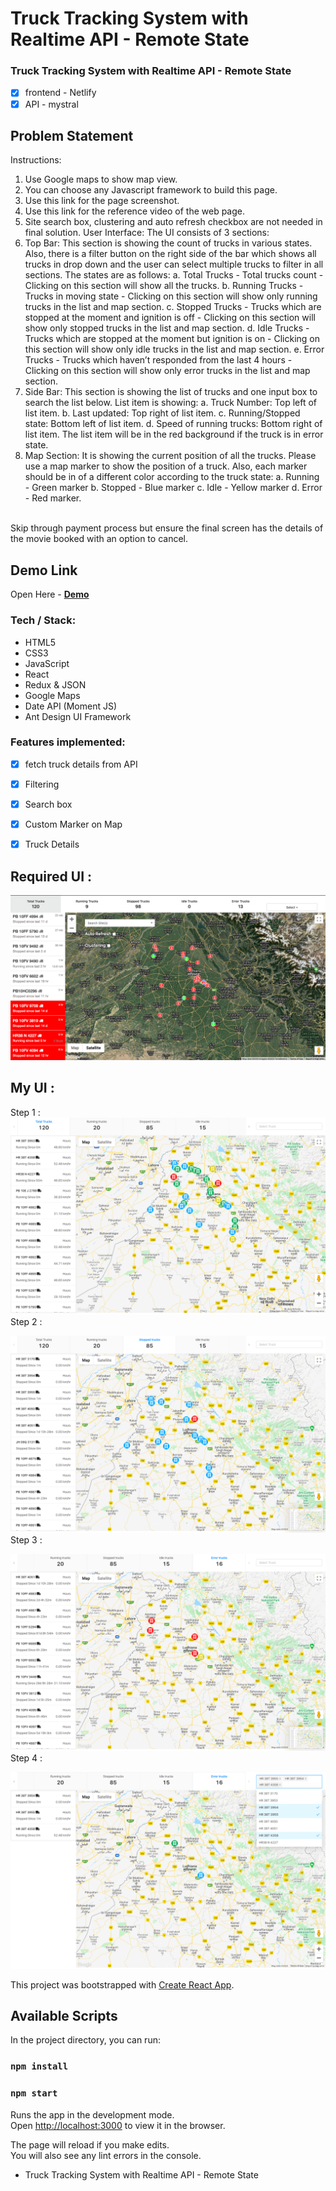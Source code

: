 # Truck Tracking System with Realtime API - Remote State

### Truck Tracking System with Realtime API - Remote State

- [x] frontend  - Netlify
- [x] API - mystral

## Problem Statement

Instructions:
1.	Use Google maps to show map view.
2.	You can choose any Javascript framework to build this page.
3.	Use this link for the page screenshot.
4.	Use this link for the reference video of the web page.
5.	Site search box, clustering and auto refresh checkbox are not needed in final solution.
User Interface:
The UI consists of 3 sections:
1.	Top Bar: This section is showing the count of trucks in various states. Also, there is a filter button on the right side of the bar which shows all trucks in drop down and the user can select multiple trucks to filter in all sections. The states are as follows: 
a.	Total Trucks - Total trucks count - Clicking on this section will show all the trucks.
b.	Running Trucks - Trucks in moving state - Clicking on this section will show only running  trucks in the list and map section.
c.	Stopped Trucks - Trucks which are stopped at the moment and ignition is off - Clicking on this section will show only stopped trucks in the list and map section.
d.	Idle Trucks - Trucks which are stopped at the moment but ignition is on - Clicking on this section will show only idle trucks in the list and map section.
e.	Error Trucks - Trucks which haven’t responded from the last 4 hours - Clicking on this section will show only error trucks in the list and map section.
2.	Side Bar: This section is showing the list of trucks and one input box to search the list below. List item is showing:
a.	Truck Number: Top left of list item.
b.	Last updated: Top right of list item.
c.	Running/Stopped state: Bottom left of list item.
d.	Speed of running trucks: Bottom right of list item.
	The list item will be in the red background if the truck is in error state.
3.	Map Section: It is showing the current position of all the trucks. Please use a map marker to show the position of a truck. Also, each marker should be in of a different color according to the truck state:
a.	Running - Green marker
b.	Stopped - Blue marker
c.	Idle - Yellow marker
d.	Error - Red marker.

<br>
Skip through payment process but ensure the final screen has the details of the movie booked with an option to cancel.


## Demo Link
Open Here  - 
[ **Demo** ](https://trucktrackingapp.netlify.com/)

### Tech / Stack:

 - HTML5
 - CSS3 
 - JavaScript
 - React 
 - Redux & JSON
 - Google Maps
 - Date API (Moment JS)
 - Ant Design UI Framework
 
### Features implemented:
- [x] fetch truck details from API
- [x] Filtering
- [x] Search box
- [x] Custom Marker on Map
- [x] Truck Details




## Required UI : 
![Screenshot](./extra/design.png)
<br/>

## My UI :

Step 1 :
![Screenshot](./extra/1.png)
Step 2 : 
<br/>

![Screenshot](./extra/2.png)
Step 3 : 
<br/>

![Screenshot](./extra/3.png)
Step 4 : 
<br/>

![Screenshot](./extra/4.png)
<br/>



This project was bootstrapped with [Create React App](https://github.com/facebook/create-react-app).

## Available Scripts

In the project directory, you can run:

### `npm install`
### `npm start`

Runs the app in the development mode.<br />
Open [http://localhost:3000](http://localhost:3000) to view it in the browser.

The page will reload if you make edits.<br />
You will also see any lint errors in the console.
 - Truck Tracking System with Realtime API - Remote State
